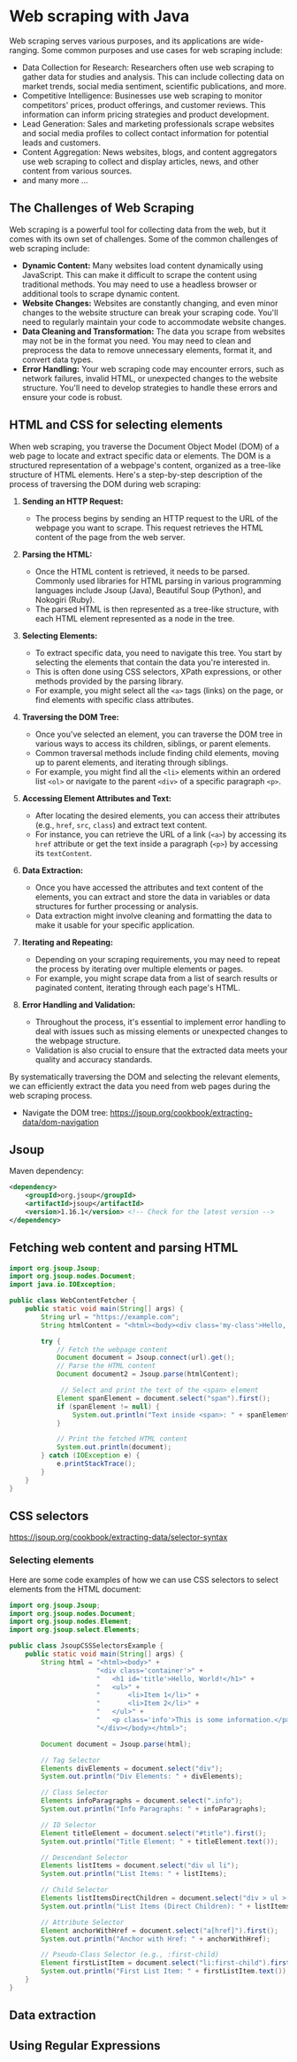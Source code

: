 # Web scraping with Java
Web scraping serves various purposes, and its applications are wide-ranging. Some common purposes and use cases for web scraping include:
- Data Collection for Research: Researchers often use web scraping to gather data for studies and analysis. This can include collecting data on market trends, social media sentiment, scientific publications, and more.
- Competitive Intelligence: Businesses use web scraping to monitor competitors' prices, product offerings, and customer reviews. This information can inform pricing strategies and product development.
- Lead Generation: Sales and marketing professionals scrape websites and social media profiles to collect contact information for potential leads and customers.
- Content Aggregation: News websites, blogs, and content aggregators use web scraping to collect and display articles, news, and other content from various sources.
- and many more ...

## The Challenges of Web Scraping
Web scraping is a powerful tool for collecting data from the web, but it comes with its own set of challenges. Some of the common challenges of web scraping include:
- **Dynamic Content:** Many websites load content dynamically using JavaScript. This can make it difficult to scrape the content using traditional methods. You may need to use a headless browser or additional tools to scrape dynamic content.
- **Website Changes:** Websites are constantly changing, and even minor changes to the website structure can break your scraping code. You'll need to regularly maintain your code to accommodate website changes.
- **Data Cleaning and Transformation:** The data you scrape from websites may not be in the format you need. You may need to clean and preprocess the data to remove unnecessary elements, format it, and convert data types.
- **Error Handling:** Your web scraping code may encounter errors, such as network failures, invalid HTML, or unexpected changes to the website structure. You'll need to develop strategies to handle these errors and ensure your code is robust.

## HTML and CSS for selecting elements
When web scraping, you traverse the Document Object Model (DOM) of a web page to locate and extract specific data or elements. The DOM is a structured representation of a webpage's content, organized as a tree-like structure of HTML elements. Here's a step-by-step description of the process of traversing the DOM during web scraping:

1. **Sending an HTTP Request:**
   - The process begins by sending an HTTP request to the URL of the webpage you want to scrape. This request retrieves the HTML content of the page from the web server.

2. **Parsing the HTML:**
   - Once the HTML content is retrieved, it needs to be parsed. Commonly used libraries for HTML parsing in various programming languages include Jsoup (Java), Beautiful Soup (Python), and Nokogiri (Ruby).
   - The parsed HTML is then represented as a tree-like structure, with each HTML element represented as a node in the tree.

3. **Selecting Elements:**
   - To extract specific data, you need to navigate this tree. You start by selecting the elements that contain the data you're interested in.
   - This is often done using CSS selectors, XPath expressions, or other methods provided by the parsing library.
   - For example, you might select all the `<a>` tags (links) on the page, or find elements with specific class attributes.

4. **Traversing the DOM Tree:**
   - Once you've selected an element, you can traverse the DOM tree in various ways to access its children, siblings, or parent elements.
   - Common traversal methods include finding child elements, moving up to parent elements, and iterating through siblings.
   - For example, you might find all the `<li>` elements within an ordered list `<ol>` or navigate to the parent `<div>` of a specific paragraph `<p>`.

5. **Accessing Element Attributes and Text:**
   - After locating the desired elements, you can access their attributes (e.g., `href`, `src`, `class`) and extract text content.
   - For instance, you can retrieve the URL of a link (`<a>`) by accessing its `href` attribute or get the text inside a paragraph (`<p>`) by accessing its `textContent`.

6. **Data Extraction:**
   - Once you have accessed the attributes and text content of the elements, you can extract and store the data in variables or data structures for further processing or analysis.
   - Data extraction might involve cleaning and formatting the data to make it usable for your specific application.

7. **Iterating and Repeating:**
   - Depending on your scraping requirements, you may need to repeat the process by iterating over multiple elements or pages.
   - For example, you might scrape data from a list of search results or paginated content, iterating through each page's HTML.

8. **Error Handling and Validation:**
   - Throughout the process, it's essential to implement error handling to deal with issues such as missing elements or unexpected changes to the webpage structure.
   - Validation is also crucial to ensure that the extracted data meets your quality and accuracy standards.

By systematically traversing the DOM and selecting the relevant elements, we can efficiently extract the data you need from web pages during the web scraping process.

- Navigate the DOM tree:
https://jsoup.org/cookbook/extracting-data/dom-navigation

## Jsoup
Maven dependency:
```xml
<dependency>
    <groupId>org.jsoup</groupId>
    <artifactId>jsoup</artifactId>
    <version>1.16.1</version> <!-- Check for the latest version -->
</dependency>
```


## Fetching web content and parsing HTML
```java
import org.jsoup.Jsoup;
import org.jsoup.nodes.Document;
import java.io.IOException;

public class WebContentFetcher {
    public static void main(String[] args) {
        String url = "https://example.com"; 
        String htmlContent = "<html><body><div class='my-class'>Hello, <span>World!</span></div></body></html>";

        try {
            // Fetch the webpage content
            Document document = Jsoup.connect(url).get();
            // Parse the HTML content
            Document document2 = Jsoup.parse(htmlContent);

             // Select and print the text of the <span> element
            Element spanElement = document.select("span").first();
            if (spanElement != null) {
                System.out.println("Text inside <span>: " + spanElement.text());
            }

            // Print the fetched HTML content
            System.out.println(document);
        } catch (IOException e) {
            e.printStackTrace();
        }
    }
}
```

## CSS selectors
https://jsoup.org/cookbook/extracting-data/selector-syntax

### Selecting elements
Here are some code examples of how we can use CSS selectors to select elements from the HTML document:

```java
import org.jsoup.Jsoup;
import org.jsoup.nodes.Document;
import org.jsoup.nodes.Element;
import org.jsoup.select.Elements;

public class JsoupCSSSelectorsExample {
    public static void main(String[] args) {
        String html = "<html><body>" +
                      "<div class='container'>" +
                      "   <h1 id='title'>Hello, World!</h1>" +
                      "   <ul>" +
                      "       <li>Item 1</li>" +
                      "       <li>Item 2</li>" +
                      "   </ul>" +
                      "   <p class='info'>This is some information.</p>" +
                      "</div></body></html>";

        Document document = Jsoup.parse(html);

        // Tag Selector
        Elements divElements = document.select("div");
        System.out.println("Div Elements: " + divElements);

        // Class Selector
        Elements infoParagraphs = document.select(".info");
        System.out.println("Info Paragraphs: " + infoParagraphs);

        // ID Selector
        Element titleElement = document.select("#title").first();
        System.out.println("Title Element: " + titleElement.text());

        // Descendant Selector
        Elements listItems = document.select("div ul li");
        System.out.println("List Items: " + listItems);

        // Child Selector
        Elements listItemsDirectChildren = document.select("div > ul > li");
        System.out.println("List Items (Direct Children): " + listItemsDirectChildren);

        // Attribute Selector
        Element anchorWithHref = document.select("a[href]").first();
        System.out.println("Anchor with Href: " + anchorWithHref);

        // Pseudo-Class Selector (e.g., :first-child)
        Element firstListItem = document.select("li:first-child").first();
        System.out.println("First List Item: " + firstListItem.text());
    }
}
```

## Data extraction

## Using Regular Expressions
